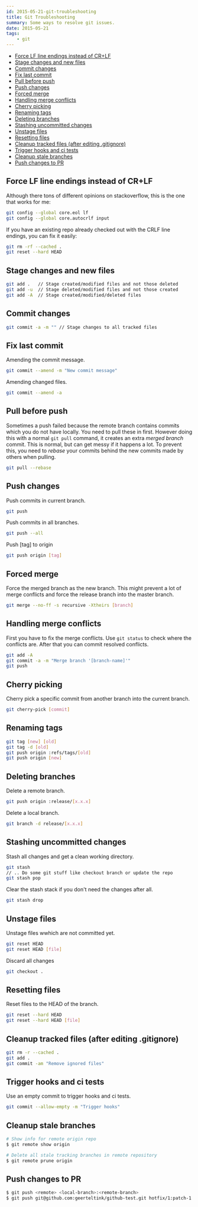 ```yaml
---
id: 2015-05-21-git-troubleshooting
title: Git Troubleshooting
summary: Some ways to resolve git issues.
date: 2015-05-21
tags:
    - git
---
```


* [Force LF line endings instead of CR+LF](#force-lf-line-endings)
* [Stage changes and new files](#stage-changes-and-new-files)
* [Commit changes](#commit-changes)
* [Fix last commit](#fix-last-commit)
* [Pull before push](#pull-before-push)
* [Push changes](#push-changes)
* [Forced merge](#forced-merge)
* [Handling merge conflicts](#handling-merge-conflicts)
* [Cherry picking](#cherry-picking)
* [Renaming tags](#renaming-tags)
* [Deleting branches](#deleting-branches)
* [Stashing uncommitted changes](#stashing-uncommitted-changes)
* [Unstage files](#unstage-files)
* [Resetting files](#resetting-files)
* [Cleanup tracked files (after editing .gitignore)](#cleanup-tracked-files-after-editing-gitignore-)
* [Trigger hooks and ci tests](#trigger-hooks-and-ci-tests)
* [Cleanup stale branches](#cleanup-stale-branches)
* [Push changes to PR](#push-changes-to-pr)

## Force LF line endings instead of CR+LF

Although there tons of different opinions on stackoverflow, this is the one that works for me:

```bash
git config --global core.eol lf
git config --global core.autocrlf input
```

If you have an existing repo already checked out with the CRLF line endings, you can fix it easily:

```bash
git rm -rf --cached .
git reset --hard HEAD
```

## Stage changes and new files

```bash
git add .   // Stage created/modified files and not those deleted
git add -u  // Stage deleted/modified files and not those created
git add -A  // Stage created/modified/deleted files
```

## Commit changes

```bash
git commit -a -m "" // Stage changes to all tracked files
```

## Fix last commit

Amending the commit message.

```bash
git commit --amend -m "New commit message"
```

Amending changed files.

```bash
git commit --amend -a
```

## Pull before push

Sometimes a push failed because the remote branch contains commits which you do not have locally. You need to pull these in first. However doing this with a normal `git pull` command, it creates an extra *merged branch* commit. This is normal, but can get messy if it happens a lot. To prevent this, you need to *rebase* your commits behind the new commits made by others when pulling.

```bash
git pull --rebase
```

## Push changes

Push commits in current branch.

```bash
git push
```

Push commits in all branches.

```bash
git push --all
```

Push [tag] to origin

```bash
git push origin [tag]
```

## Forced merge

Force the merged branch as the new branch. This might prevent a lot of merge conflicts and force the release branch into the master branch.

```bash
git merge --no-ff -s recursive -Xtheirs [branch]
```

## Handling merge conflicts

First you have to fix the merge conflicts. Use ``git status`` to check where the conflicts are. After that you can commit resolved conflicts.

```bash
git add -A
git commit -a -m "Merge branch '[branch-name]'"
git push
```

## Cherry picking

Cherry pick a specific commit from another branch into the current branch.

```bash
git cherry-pick [commit]
```

## Renaming tags

```bash
git tag [new] [old]
git tag -d [old]
git push origin :refs/tags/[old]
git push origin [new]
```

## Deleting branches

Delete a remote branch.

```bash
git push origin :release/[x.x.x]
```

Delete a local branch.

```bash
git branch -d release/[x.x.x]
```

## Stashing uncommitted changes

Stash all changes and get a clean working directory.

```bash
git stash
// .. Do some git stuff like checkout branch or update the repo
git stash pop
```

Clear the stash stack if you don't need the changes after all.

```bash
git stash drop
```

## Unstage files

Unstage files wwhich are not committed yet.

```bash
git reset HEAD
git reset HEAD [file]
```

Discard all changes

```bash
git checkout .
```

## Resetting files

Reset files to the HEAD of the branch.

```bash
git reset --hard HEAD
git reset --hard HEAD [file]
```

## Cleanup tracked files (after editing .gitignore)

```bash
git rm -r --cached .
git add .
git commit -am "Remove ignored files"
```

## Trigger hooks and ci tests

Use an empty commit to trigger hooks and ci tests.

```bash
git commit --allow-empty -m "Trigger hooks"
```

## Cleanup stale branches

```bash
# Show info for remote origin repo
$ git remote show origin

# Delete all stale tracking branches in remote repository
$ git remote prune origin
```

## Push changes to PR

```bash
$ git push <remote> <local-branch>:<remote-branch>
$ git push git@github.com:geerteltink/github-test.git hotfix/1:patch-1
```
